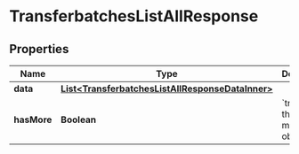 

# TransferbatchesListAllResponse


## Properties

| Name | Type | Description | Notes |
|------------ | ------------- | ------------- | -------------|
|**data** | [**List&lt;TransferbatchesListAllResponseDataInner&gt;**](TransferbatchesListAllResponseDataInner.md) |  |  [optional] |
|**hasMore** | **Boolean** | &#x60;true&#x60; if there are more objects. |  [optional] |



